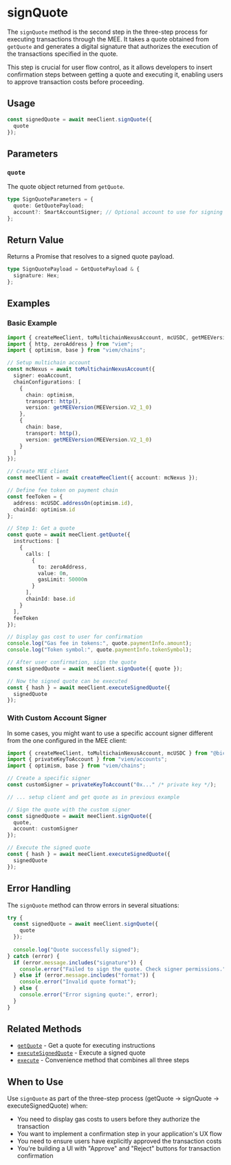 # signQuote

The `signQuote` method is the second step in the three-step process for executing transactions through the MEE. It takes a quote obtained from `getQuote` and generates a digital signature that authorizes the execution of the transactions specified in the quote.

This step is crucial for user flow control, as it allows developers to insert confirmation steps between getting a quote and executing it, enabling users to approve transaction costs before proceeding.

## Usage

```typescript
const signedQuote = await meeClient.signQuote({
  quote
});
```

## Parameters

### `quote`

The quote object returned from `getQuote`.

```typescript
type SignQuoteParameters = {
  quote: GetQuotePayload;
  account?: SmartAccountSigner; // Optional account to use for signing
};
```

## Return Value

Returns a Promise that resolves to a signed quote payload.

```typescript
type SignQuotePayload = GetQuotePayload & {
  signature: Hex;
};
```

## Examples

### Basic Example

```typescript
import { createMeeClient, toMultichainNexusAccount, mcUSDC, getMEEVersion, MEEVersion } from "@biconomy/abstractjs";
import { http, zeroAddress } from "viem";
import { optimism, base } from "viem/chains";

// Setup multichain account
const mcNexus = await toMultichainNexusAccount({
  signer: eoaAccount,
  chainConfigurations: [
    {
      chain: optimism,
      transport: http(),
      version: getMEEVersion(MEEVersion.V2_1_0)
    },
    {
      chain: base,
      transport: http(),
      version: getMEEVersion(MEEVersion.V2_1_0)
    }
  ]
});

// Create MEE client
const meeClient = await createMeeClient({ account: mcNexus });

// Define fee token on payment chain
const feeToken = {
  address: mcUSDC.addressOn(optimism.id),
  chainId: optimism.id
};

// Step 1: Get a quote
const quote = await meeClient.getQuote({
  instructions: [
    {
      calls: [
        { 
          to: zeroAddress, 
          value: 0n, 
          gasLimit: 50000n 
        }
      ],
      chainId: base.id
    }
  ],
  feeToken
});

// Display gas cost to user for confirmation
console.log("Gas fee in tokens:", quote.paymentInfo.amount);
console.log("Token symbol:", quote.paymentInfo.tokenSymbol);

// After user confirmation, sign the quote
const signedQuote = await meeClient.signQuote({ quote });

// Now the signed quote can be executed
const { hash } = await meeClient.executeSignedQuote({
  signedQuote
});
```

### With Custom Account Signer

In some cases, you might want to use a specific account signer different from the one configured in the MEE client:

```typescript
import { createMeeClient, toMultichainNexusAccount, mcUSDC } from "@biconomy/abstractjs";
import { privateKeyToAccount } from "viem/accounts";
import { optimism, base } from "viem/chains";

// Create a specific signer
const customSigner = privateKeyToAccount("0x..." /* private key */);

// ... setup client and get quote as in previous example

// Sign the quote with the custom signer
const signedQuote = await meeClient.signQuote({ 
  quote,
  account: customSigner 
});

// Execute the signed quote
const { hash } = await meeClient.executeSignedQuote({
  signedQuote
});
```

## Error Handling

The `signQuote` method can throw errors in several situations:

```typescript
try {
  const signedQuote = await meeClient.signQuote({
    quote
  });
  
  console.log("Quote successfully signed");
} catch (error) {
  if (error.message.includes("signature")) {
    console.error("Failed to sign the quote. Check signer permissions.");
  } else if (error.message.includes("format")) {
    console.error("Invalid quote format");
  } else {
    console.error("Error signing quote:", error);
  }
}
```

## Related Methods

- [`getQuote`](/sdk-reference/mee-client/methods/getQuote) - Get a quote for executing instructions
- [`executeSignedQuote`](/sdk-reference/mee-client/methods/more/executeSignedQuote) - Execute a signed quote
- [`execute`](/sdk-reference/mee-client/methods/more/execute) - Convenience method that combines all three steps

## When to Use

Use `signQuote` as part of the three-step process (getQuote → signQuote → executeSignedQuote) when:
- You need to display gas costs to users before they authorize the transaction
- You want to implement a confirmation step in your application's UX flow
- You need to ensure users have explicitly approved the transaction costs
- You're building a UI with "Approve" and "Reject" buttons for transaction confirmation 